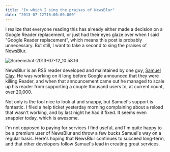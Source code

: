 ```yaml
---
title: "In which I sing the praises of NewsBlur"
date: "2013-07-12T16:00:00.000"
---
```


I realize that everyone reading this has already either made a decision on a Google Reader replacement, or just had their eyes glaze over when I said "Google Reader replacement", which means this post is probably unnecessary. But still, I want to take a second to sing the praises of [NewsBlur](http://www.newsblur.com).

![Screenshot-2013-07-12_10.58.16](http://chrishubbs.com/wordpress/wp-content/uploads/2013/07/Screenshot-2013-07-12_10.58.16.png)

NewsBlur is an RSS reader developed and maintained by one guy, [Samuel Clay](http://www.samuelclay.com/). He was working on it long before Google announced that they were killing Reader, and when that announcement came out he managed to scale up his reader from supporting a couple thousand users to, at current count, over 20,000.

Not only is the tool nice to look at and snappy, but Samuel's support is fantastic. I filed a help ticket yesterday morning complaining about a reload that wasn't working, and by last night he had it fixed. It seems even snappier today, which is awesome.

I'm not opposed to paying for services I find useful, and I'm quite happy to be a premium user of NewsBlur and throw a few bucks Samuel's way on a regular basis. Here's hoping that NewsBlur continues to succeed long-term, and that other developers follow Samuel's lead in creating great services.
